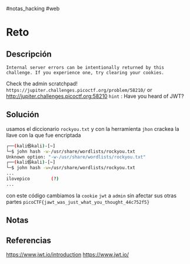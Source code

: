 #notas_hacking #web
# Reto
## Descripción
`Internal server errors can be intentionally returned by this challenge. If you experience one, try clearing your cookies.`

Check the admin scratchpad! `https://jupiter.challenges.picoctf.org/problem/58210/` or http://jupiter.challenges.picoctf.org:58210
`hint` : Have you heard of JWT?
## Solución
usamos el diccionario `rockyou.txt` y con la herramienta `jhon` crackea la llave con la que fue encriptada
```bash
┌──(kali㉿kali)-[~]
└─$ john hash -w-/usr/share/wordlists/rockyou.txt 
Unknown option: "-w-/usr/share/wordlists/rockyou.txt"   
┌──(kali㉿kali)-[~]
└─$ john hash -w=/usr/share/wordlists/rockyou.txt
...
ilovepico        (?)     
...
```
con este código cambiamos la `cookie` `jwt` a `admin` sin afectar sus otras partes 
`picoCTF{jawt_was_just_what_you_thought_44c752f5}`
## Notas
## Referencias
https://www.jwt.io/introduction
https://www.jwt.io/